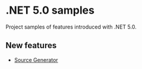 # .NET 5.0 samples

Project samples of features introduced with .NET 5.0.

## New features

- [Source Generator](./src/SourceGeneratorSample/README.md)
